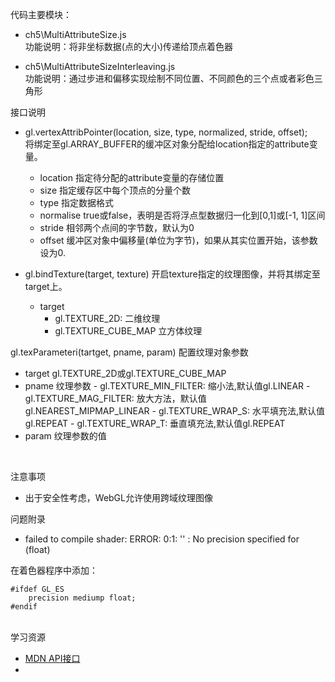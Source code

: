 代码主要模块：
- ch5\MultiAttributeSize.js</br>
功能说明：将非坐标数据(点的大小)传递给顶点着色器

- ch5\MultiAttributeSizeInterleaving.js</br>
功能说明：通过步进和偏移实现绘制不同位置、不同颜色的三个点或者彩色三角形


接口说明
- gl.vertexAttribPointer(location, size, type, normalized, stride, offset);</br>
    将绑定至gl.ARRAY_BUFFER的缓冲区对象分配给location指定的attribute变量。</br>
    
    - location 指定待分配的attribute变量的存储位置
    - size         指定缓存区中每个顶点的分量个数
    - type         指定数据格式
    - normalise    true或false，表明是否将浮点型数据归一化到[0,1]或[-1, 1]区间
    - stride       相邻两个点间的字节数，默认为0
    - offset       缓冲区对象中偏移量(单位为字节)，如果从其实位置开始，该参数设为0.

- gl.bindTexture(target, texture)
    开启texture指定的纹理图像，并将其绑定至target上。
    - target
        - gl.TEXTURE_2D:        二维纹理
        - gl.TEXTURE_CUBE_MAP      立方体纹理

gl.texParameteri(tartget, pname, param)
   配置纹理对象参数
   - target         gl.TEXTURE_2D或gl.TEXTURE_CUBE_MAP
   - pname          纹理参数
    - gl.TEXTURE_MIN_FILTER:    缩小法,默认值gl.LINEAR
    - gl.TEXTURE_MAG_FILTER:    放大方法，默认值gl.NEAREST_MIPMAP_LINEAR
    - gl.TEXTURE_WRAP_S:        水平填充法,默认值gl.REPEAT
    - gl.TEXTURE_WRAP_T:        垂直填充法,默认值gl.REPEAT
   - param          纹理参数的值
</br>

注意事项</br>
- 出于安全性考虑，WebGL允许使用跨域纹理图像

问题附录</br>

- failed to compile shader: ERROR: 0:1: '' : No precision specified for (float)</br>

在着色器程序中添加：
```$JavaScript
#ifdef GL_ES
    precision mediump float;
#endif
```

</br>
学习资源

- [MDN API接口](https://developer.mozilla.org/zh-CN/docs/Web/API/WebGLRenderingContext/vertexAttribPointer)
- []()